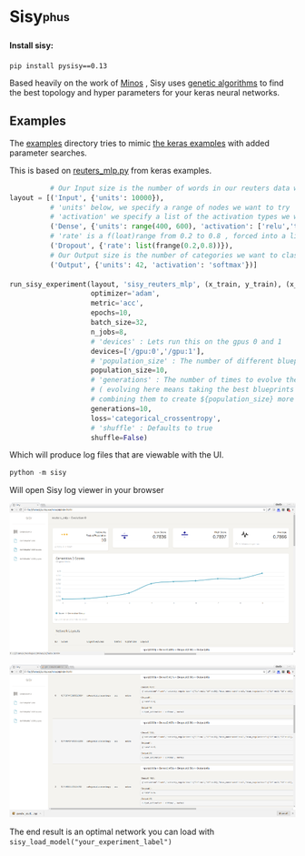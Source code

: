 # Sisy<sub><sup>phus</sup></sub>


#### Install sisy:
 ```
 pip install pysisy==0.13
 ```


Based heavily on the work of [Minos](https://github.com/guybedo/minos) , Sisy uses [genetic algorithms](https://github.com/deap/deap) to find the best topology and hyper parameters for your keras neural networks.


## Examples

The  [examples](https://github.com/qorrect/sisy/tree/master/examples) directory tries to mimic [the keras examples](https://github.com/fchollet/keras/blob/master/examples/) with added parameter searches.

This is based on [reuters_mlp.py](https://github.com/fchollet/keras/blob/master/examples/reuters_mlp.py) from keras examples.

```python
          # Our Input size is the number of words in our reuters data we want to examine
layout = [('Input', {'units': 10000}),
          # 'units' below, we specify a range of nodes we want to try
          # 'activation' we specify a list of the activation types we want to try
          ('Dense', {'units': range(400, 600), 'activation': ['relu','tanh']}),
          # 'rate' is a f(loat)range from 0.2 to 0.8 , forced into a list
          ('Dropout', {'rate': list(frange(0.2,0.8))}),
          # Our Output size is the number of categories we want to classify the article into
          ('Output', {'units': 42, 'activation': 'softmax'})]

run_sisy_experiment(layout, 'sisy_reuters_mlp', (x_train, y_train), (x_test, y_test),
                    optimizer='adam',
                    metric='acc',
                    epochs=10,
                    batch_size=32,
                    n_jobs=8,
                    # 'devices' : Lets run this on the gpus 0 and 1
                    devices=['/gpu:0','/gpu:1'],
                    # 'population_size' : The number of different blueprints to try per generation.
                    population_size=10,
                    # 'generations' : The number of times to evolve the population
                    # ( evolving here means taking the best blueprints and
                    # combining them to create ${population_size} more new blueprints)
                    generations=10,
                    loss='categorical_crossentropy',
                    # 'shuffle' : Defaults to true
                    shuffle=False)

```

Which will produce log files that are viewable with the UI.

```python
python -m sisy
```

Will open Sisy log viewer in your browser

![Alt text](ui/assets/s4.png "Optional title")

![Alt text](ui/assets/s3.png "Optional title")


The end result is an optimal network you can load with ```sisy_load_model("your_experiment_label")```